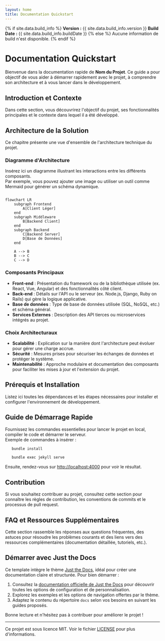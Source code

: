 ```yaml
---
layout: home
title: Documentation Quickstart
---
```


{% if site.data.build_info %}
**Version :** {{ site.data.build_info.version }}
**Build Date :** {{ site.data.build_info.buildDate }}
{% else %}
Aucune information de build n'est disponible.
{% endif %}

# Documentation Quickstart

Bienvenue dans la documentation rapide de **Nom du Projet**. Ce guide a pour objectif de vous aider à démarrer rapidement avec le projet, à comprendre son architecture et à vous lancer dans le développement.

## Introduction et Contexte

Dans cette section, vous découvrirez l'objectif du projet, ses fonctionnalités principales et le contexte dans lequel il a été développé.

## Architecture de la Solution

Ce chapitre présente une vue d'ensemble de l'architecture technique du projet.

### Diagramme d'Architecture

Insérez ici un diagramme illustrant les interactions entre les différents composants.  
Par exemple, vous pouvez ajouter une image ou utiliser un outil comme Mermaid pour générer un schéma dynamique.

```mermaid

flowchart LR
    subgraph Frontend
        A[Client Léger]
    end
    subgraph Middleware
        B[Backend Client]
    end
    subgraph Backend
        C[Backend Server]
        D[Base de Données]
    end

    A --> B
    B --> C
    C --> D
```

### Composants Principaux

- **Front-end** : Présentation du framework ou de la bibliothèque utilisée (ex. React, Vue, Angular) et des fonctionnalités côté client.
- **Back-end** : Détails sur l'API ou le serveur (ex. Node.js, Django, Ruby on Rails) qui gère la logique applicative.
- **Base de données** : Type de base de données utilisée (SQL, NoSQL, etc.) et schéma général.
- **Services Externes** : Description des API tierces ou microservices intégrés au projet.

### Choix Architecturaux

- **Scalabilité** : Explication sur la manière dont l'architecture peut évoluer pour gérer une charge accrue.
- **Sécurité** : Mesures prises pour sécuriser les échanges de données et protéger le système.
- **Maintenabilité** : Approche modulaire et documentation des composants pour faciliter les mises à jour et l'extension du projet.

## Prérequis et Installation

Listez ici toutes les dépendances et les étapes nécessaires pour installer et configurer l'environnement de développement.

## Guide de Démarrage Rapide

Fournissez les commandes essentielles pour lancer le projet en local, compiler le code et démarrer le serveur.  
Exemple de commandes à insérer :

```bash
   bundle install

   bundle exec jekyll serve
```

Ensuite, rendez-vous sur [http://localhost:4000](http://localhost:4000) pour voir le résultat.

## Contribution

Si vous souhaitez contribuer au projet, consultez cette section pour connaître les règles de contribution, les conventions de commits et le processus de pull request.

## FAQ et Ressources Supplémentaires

Cette section rassemble les réponses aux questions fréquentes, des astuces pour résoudre les problèmes courants et des liens vers des ressources complémentaires (documentation détaillée, tutoriels, etc.).

## Démarrer avec Just the Docs

Ce template intègre le thème [Just the Docs](https://just-the-docs.github.io/just-the-docs/), idéal pour créer une documentation claire et structurée. Pour bien démarrer :

1. Consultez la [documentation officielle de Just the Docs](https://just-the-docs.github.io/just-the-docs/) pour découvrir toutes les options de configuration et de personnalisation.
2. Explorez les exemples et les options de navigation offertes par le thème.
3. Adaptez le contenu du répertoire `docs` selon vos besoins en suivant les guides proposés.

Bonne lecture et n'hésitez pas à contribuer pour améliorer le projet !

---
Ce projet est sous licence MIT. Voir le fichier [LICENSE](LICENSE) pour plus d'informations.
